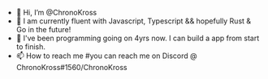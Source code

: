 - 👋 Hi, I’m @ChronoKross
- 👀 I am currently fluent with Javascript, Typescript && hopefully Rust & Go in the future!
- 🌱 I've been programming going on 4yrs now. I can build a app from start to finish.
- 📫 How to reach me #you can reach me on Discord @ ChronoKross#1560/ChronoKross

<!---
ChronoKross/ChronoKross is a ✨ special ✨ repository because its `README.md` (this file) appears on your GitHub profile.
You can click the Preview link to take a look at your changes.
--->
